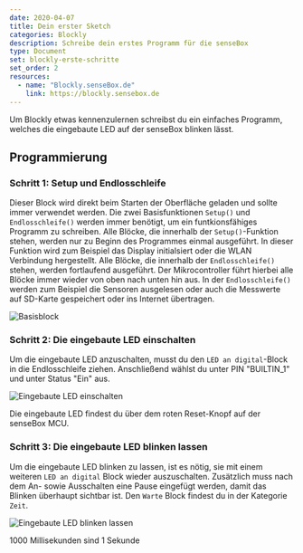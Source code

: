```yaml
---
date: 2020-04-07
title: Dein erster Sketch
categories: Blockly
description: Schreibe dein erstes Programm für die senseBox
type: Document
set: blockly-erste-schritte
set_order: 2
resources:
  - name: "Blockly.senseBox.de"
    link: https://blockly.sensebox.de
---
```


Um Blockly etwas kennenzulernen schreibst du ein einfaches Programm, welches die eingebaute LED auf der senseBox blinken lässt.

## Programmierung

### Schritt 1: Setup und Endlosschleife

Dieser Block wird direkt beim Starten der Oberfläche geladen und sollte immer verwendet werden. Die zwei Basisfunktionen `Setup()` und `Endlosschleife()` werden immer benötigt, um ein funtkionsfähiges Programm zu schreiben.
Alle Blöcke, die innerhalb der `Setup()`-Funktion stehen, werden nur zu Beginn des Programmes einmal ausgeführt. In dieser Funktion wird zum Beispiel das Display initialsiert oder die WLAN Verbindung hergestellt. Alle Blöcke, die innerhalb der `Endlosschleife()` stehen, werden fortlaufend ausgeführt. Der Mikrocontroller führt hierbei alle Blöcke immer wieder von oben nach unten hin aus. In der `Endlosschleife()` werden zum Beispiel die Sensoren ausgelesen oder auch die Messwerte auf SD-Karte gespeichert oder ins Internet übertragen.

![Basisblock](https://raw.githubusercontent.com/sensebox/sensebox.github.io/Projects_basics/images/projects/ES_ersterSketch/setup_loop.png)

### Schritt 2: Die eingebaute LED einschalten

Um die eingebaute LED anzuschalten, musst du den `LED an digital`-Block in die Endlosschleife ziehen. Anschließend wählst du unter PIN "BUILTIN_1" und unter Status "Ein" aus.

![Eingebaute LED einschalten](https://raw.githubusercontent.com/sensebox/sensebox.github.io/Projects_basics/images/projects/ES_ersterSketch/builtin1_on.png)

Die eingebaute LED findest du über dem roten Reset-Knopf auf der senseBox MCU.


### Schritt 3: Die eingebaute LED blinken lassen

Um die eingebaute LED blinken zu lassen, ist es nötig, sie mit einem weiteren `LED an digital` Block wieder auszuschalten. Zusätzlich muss nach dem An- sowie Ausschalten eine Pause eingefügt werden, damit das Blinken überhaupt sichtbar ist. Den `Warte` Block findest du in der Kategorie `Zeit`.

![Eingebaute LED blinken lassen](https://raw.githubusercontent.com/sensebox/sensebox.github.io/Projects_basics/images/projects/ES_ersterSketch/builtin1_blink.png)

<div class="panel panel-info">
  <div class="panel-heading">
1000 Millisekunden sind 1 Sekunde
  </div>
  <div class="panel-body">
  </div>
</div>